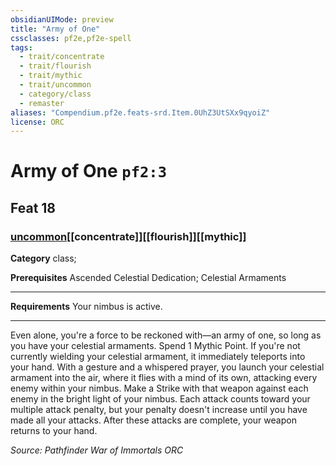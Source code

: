 ```yaml
---
obsidianUIMode: preview
title: "Army of One"
cssclasses: pf2e,pf2e-spell
tags:
  - trait/concentrate
  - trait/flourish
  - trait/mythic
  - trait/uncommon
  - category/class
  - remaster
aliases: "Compendium.pf2e.feats-srd.Item.0UhZ3UtSXx9qyoiZ"
license: ORC
---
```

# Army of One `pf2:3`
## Feat 18
### [uncommon](uncommon "Uncommon Rarity Trait")[[concentrate]][[flourish]][[mythic]]

**Category** class; 



**Prerequisites** Ascended Celestial Dedication; Celestial Armaments
* * *
**Requirements** Your nimbus is active.

* * *

Even alone, you're a force to be reckoned with—an army of one, so long as you have your celestial armaments. Spend 1 Mythic Point. If you're not currently wielding your celestial armament, it immediately teleports into your hand. With a gesture and a whispered prayer, you launch your celestial armament into the air, where it flies with a mind of its own, attacking every enemy within your nimbus. Make a Strike with that weapon against each enemy in the bright light of your nimbus. Each attack counts toward your multiple attack penalty, but your penalty doesn't increase until you have made all your attacks. After these attacks are complete, your weapon returns to your hand.

*Source: Pathfinder War of Immortals*
*ORC*